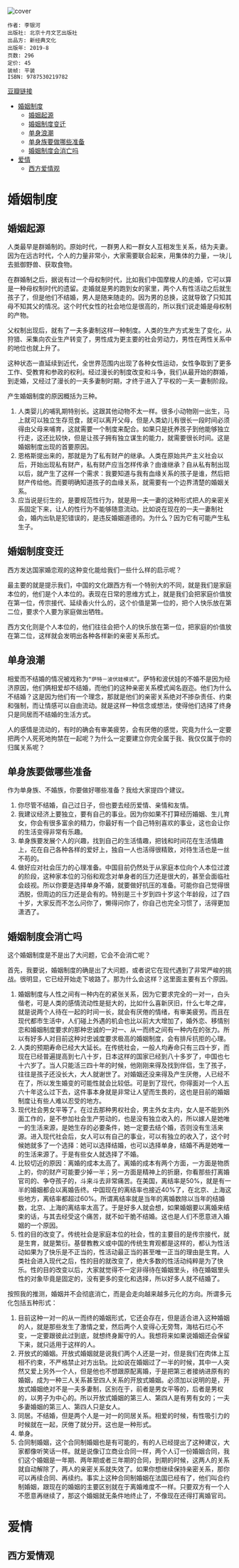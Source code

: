 ![cover](https://img1.doubanio.com/view/subject/s/public/s33438927.jpg)

    作者: 李银河
    出版社: 北京十月文艺出版社
    出品方: 新经典文化
    出版年: 2019-8
    页数: 296
    定价: 45
    装帧: 平装
    ISBN: 9787530219782

[豆瓣链接](https://book.douban.com/subject/34460345/)

- [婚姻制度](#婚姻制度)
  - [婚姻起源](#婚姻起源)
  - [婚姻制度变迁](#婚姻制度变迁)
  - [单身浪潮](#单身浪潮)
  - [单身族要做哪些准备](#单身族要做哪些准备)
  - [婚姻制度会消亡吗](#婚姻制度会消亡吗)
- [爱情](#爱情)
  - [西方爱情观](#西方爱情观)

# 婚姻制度
## 婚姻起源
人类最早是群婚制的。原始时代，一群男人和一群女人互相发生关系，结为夫妻。因为在远古时代，个人的力量非常小，大家需要联合起来，用集体的力量，一块儿去抵御野兽、获取食物。

在群婚制之后，据说有过一个母权制时代，比如我们中国摩梭人的走婚，它可以算是一种母权制时代的遗留。走婚就是男的跑到女的家里，两个人有性活动之后就生孩子了，但是他们不结婚，男人是随来随走的。因为男的总换，这就导致了只知其母不知其父的情况。这个时代女性的社会地位是很高的，所以我们说走婚是母权制的产物。

父权制出现后，就有了一夫多妻制这样一种制度。人类的生产方式发生了变化，从狩猎、采集向农业生产转变了，男性成为更主要的社会劳动力，男性在两性关系中的地位也就上升了。

这种状态一直延续到近代，全世界范围内出现了各种女性运动，女性争取到了更多工作、受教育和参政的权利。经过漫长的制度改变和斗争，我们从最开始的群婚，到走婚，又经过了漫长的一夫多妻制时期，才终于进入了平权的一夫一妻制阶段。

产生婚姻制度的原因概括为三种。

1. 人类婴儿的哺乳期特别长。这跟其他动物不太一样。很多小动物刚一出生，马上就可以独立生存觅食，就可以离开父母，但是人类幼儿有很长一段时间必须得由父母来哺育，这就需要一个制度来配合。如果只是抚养孩子到他能够独立行走，这还比较快，但是让孩子拥有独立谋生的能力，就需要很长时间。这是婚姻制度出现的首要原因。
1. 恩格斯提出来的，那就是为了私有财产的继承。人类在原始共产主义社会以后，开始出现私有财产，私有财产应当怎样传承？由谁继承？自从私有制出现以后，就产生了这样一个需求：我要知道与我有血缘关系的孩子是谁，然后把财产传给他。而要明确知道孩子的血缘关系，就需要有一个边界清楚的婚姻关系。
1. 应当说是衍生的，是要规范性行为，就是用一夫一妻的这种形式把人的亲密关系固定下来，让人的性行为不能够随意流动。比如说在现在的一夫一妻制社会，婚内出轨是犯错误的，是违反婚姻道德的。为什么？因为它有可能产生私生子。

## 婚姻制度变迁
西方发达国家婚恋观的这种变化能给我们一些什么样的启示呢？

最主要的就是提示我们，中国的文化跟西方有一个特别大的不同，就是我们是家庭本位的，他们是个人本位的。表现在日常的思维方式上，就是我们会把家庭价值放在第一位，传宗接代、延续香火什么的，这个价值是第一位的，把个人快乐放在第二位，要求个人要为家庭做出牺牲。

西方文化则是个人本位的，他们往往会把个人的快乐放在第一位，把家庭的价值放在第二位，这样就会发明出各种各样新的亲密关系形式。

## 单身浪潮
相爱而不结婚的情况被戏称为`“萨特－波伏娃模式”`。萨特和波伏娃的不婚不是因为经济原因，他们俩相爱却不结婚，而他们的这种亲密关系模式闻名遐迩。他们为什么不结婚？这是因为他们有一个理念，那就是他们的亲密关系绝对不掺杂责任、约束和强制，而让情感可以自由流动。就是这样一种信念或想法，使得他们选择了终身只是同居而不结婚的生活方式。

人的感情是流动的，有时的确会有审美疲劳，会有厌倦的感觉，究竟为什么一定要把两个人死死地拘禁在一起呢？为什么一定要建立你完全属于我、我仅仅属于你的归属关系呢？

## 单身族要做哪些准备
作为单身族、不婚族，你要做好哪些准备？我给大家提四个建议。

1. 你尽管不结婚，自己过日子，但也要去经历爱情、亲情和友情。
1. 我建议经济上要独立，要有自己的事业。因为你如果不打算经历婚姻、生儿育女，你会有很多富余的精力，你最好有一个自己特别喜欢的事业，这也会让你的生活变得非常有乐趣。
1. 单身族要发展个人的兴趣，找到自己的生活情趣，把钱和时间花在生活情趣上，花在自己各种各样的爱好上，独自一人也活得很精致，对待生活也是一丝不苟的。
2. 做好应对社会压力的心理准备。中国目前仍然处于从家庭本位向个人本位过渡的阶段，这种家本位的习俗和观念对单身者的压力还是很大的，甚至会面临社会歧视。所以你要是选择单身不婚，就要做好抗压的准备。可能你自己觉得很洒脱，但周边的压力还是会有的。特别是三十岁到四十岁这个年龄段，过了四十岁，大家反而不怎么问你了，懒得问你了，你自己也完全习惯了，活得更加潇洒了。

## 婚姻制度会消亡吗
这个婚姻制度是不是出了大问题，它会不会消亡呢？

首先，我要说，婚姻制度的确是出了大问题，或者说它在现代遇到了非常严峻的挑战。很明显，它已经开始走下坡路了。那为什么会这样？这里面主要有五个原因。

1. 婚姻制度与人性之间有一种内在的紧张关系，因为它要求完全的一对一，白头偕老，可是人类的感情流动性是挺大的，比如什么喜新厌旧，什么七年之痒，就是说两个人待在一起的时间一长，就会有厌倦的情绪，有审美疲劳。而且在现代都市生活中，人们碰上外遇的机会也比以前大大增加了，婚外恋、移情别恋和婚姻制度要求的那种忠诚的一对一、从一而终之间有一种内在的张力。所以有好多人对目前这种对忠诚度要求极高的婚姻制度，会有排斥抗拒的心理。
1. 人类的预期寿命已经大大延长。在传统社会，一般人均寿命只有三四十岁，而现在已经普遍提高到七八十岁，日本这样的国家已经到八十多岁了，中国也七十六岁了。当人只能活三四十年的时候，他刚刚来得及找到伴侣，生了孩子，往往是孩子还没长大，大人就谢世了。对婚姻还没来得及产生厌倦，人已经不在了，所以发生婚变的可能性就会比较低。可是到了现代，你得面对一个人五六十年这么过下去，这件事本身就是非常让人望而生畏的，这也是目前的婚姻制度让有些人难以忍受的地方。
1. 现代社会男女平等了。在过去那种男权社会，男主外女主内，女人是不能到外面工作的，是不参加社会生产劳动的，也是没有独立收入的，所以嫁人是她唯一的生活来源，是她生存的必要条件，她一定要去结个婚，否则没有生活来源。进入现代社会后，女人可以有自己的事业，可以有独立的收入了，这个时候她就多了一个选择：她可以选择结婚，也可以选择单身，结婚不再是她唯一的生活来源了。于是有些女人就选择了不婚。
1. 比较切近的原因：离婚的成本太高了。离婚的成本有两个方面，一方面是物质上的，你的财产可能要少掉一半；另一方面是精神上的折磨，你看那些打离婚官司的、争夺孩子的，斗来斗去非常痛苦。在美国，离结率是50%，就是有一半的婚姻都会以离婚告终。中国现在的离结率也接近40%了，在北京、上海这些地方，离结率都超过60%。所谓离结率就是当年的离婚数除以当年的结婚数，北京、上海的离结率太高了。于是好多人就会想，如果婚姻要以离婚来结束的话，与其去经受这个痛苦，就不如干脆不结婚。这也是人们不愿意进入婚姻的一个原因。
1. 性的目的改变了。传统社会是家庭本位的社会，性的主要目的是传宗接代，就是生育，就是繁衍。基督教教义或中国的传统生育观都是这样的，都认为性活动如果为了快乐是不正当的，性活动最正当的甚至唯一正当的理由是生育。人类社会进入现代之后，性的目的就改变了，绝大多数的性活动纯粹是为了快乐。性的目的改变以后，大家就觉得不一定非得待在婚姻里头，待在婚姻里头性的对象毕竟是固定的，没有更多的变化和选择，所以好多人就不结婚了。

按照我的推测，婚姻并不会彻底消亡，而是会走向越来越多元化的方向。所谓多元化包括五种形式：

1. 目前这种一对一的从一而终的婚姻形式，它还会存在，但是适合进入这种婚姻的人，就是那些发生了激情之爱，然后两个人变得心无旁骛，海枯石烂心不变，一定要跟彼此过到底，就想终身厮守的人。我想将来如果说婚姻还会保留下来，就只适用于这样的人。
1. 开放式的婚姻。开放式婚姻就是说我们两个人还是一对，但是我们在肉体上互相不约束，不严格禁止对方出轨。比如说在婚姻过了一半的时候，其中一人突然又爱上另外一个人，但是他也不想跟原配离婚，于是把第三者接纳进原有的婚姻，成为一种三人关系甚至四人关系的开放式婚姻。必须加以说明的是，开放式婚姻绝对不是一夫多妻制，区别在于，前者是男女平等的，后者是男权的，以男子为中心的。所以开放式婚姻的第三人、第四人是有男有女的；一夫多妻婚姻的第三人、第四人只是女人。
1. 同居。不结婚，但是两个人是一对一的同居关系。相爱的时候，有性吸引力的时候就在一起，厌倦了就分开。这也是一种形式。
1. 单身。
1. 合同制婚姻，这个合同制婚姻也是有可能的，有的人已经提出了这种建议，大家都像听笑话一样。就是说像订立商业合同一样，两个人订一份婚姻合同，我们这个婚姻是一年期、两年期或者三年期的合同，到期的时候，这两人的关系就自动解除了，两人的亲密关系就失效了。如果你想继续保持亲密关系，那你可以再续合同、再续约。事实上这种合同制婚姻在法国已经有了，他们叫合约制婚姻，跟现在的婚姻的主要区别就在于离婚难度不一样。只要双方有一个人不愿意再继续了，那这个婚姻就无条件地终止了，不像现在还得打离婚官司。

# 爱情
## 西方爱情观




























































